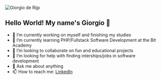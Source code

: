 ![Giorgio de Rijp](https://github.com/user-attachments/assets/37d8148f-b29b-4adc-a035-50324875b4f6)

## Hello World! My name's Giorgio 👋

- 🔭 I’m currently working on myself and finishing my studies
- 🌱 I’m currently learning PHP/Fullstack Software Development at the Bit Academy
- 👯 I’m looking to collaborate on fun and educational projects
- 🤔 I’m looking for help with finding interships/jobs in software development
- 💬 Ask me about anything
- 📫 How to reach me: [LinkedIn](http://www.linkedin.com/in/gderijp)
